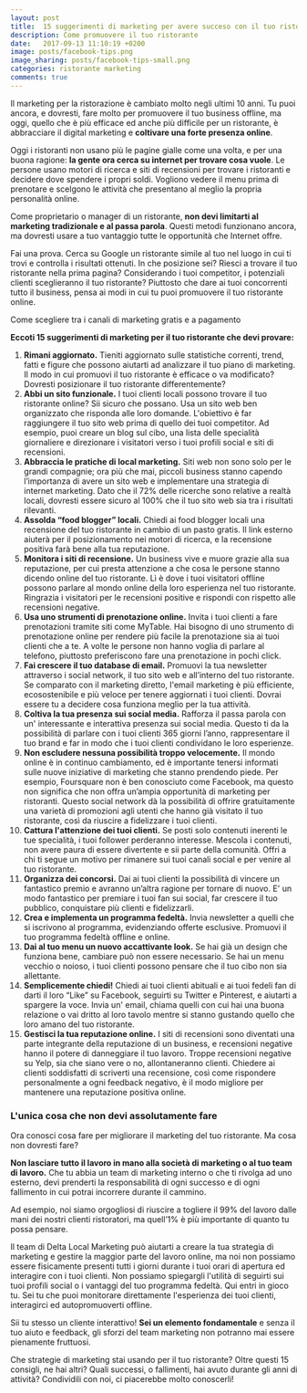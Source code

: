 ```yaml
---
layout: post
title:  15 suggerimenti di marketing per avere succeso con il tuo ristorante
description: Come promuovere il tuo ristorante
date:   2017-09-13 11:10:19 +0200
image: posts/facebook-tips.png
image_sharing: posts/facebook-tips-small.png
categories: ristorante marketing
comments: true
---
```



Il marketing per la ristorazione è cambiato molto negli ultimi 10 anni. Tu puoi ancora, e dovresti, fare molto per promuovere il tuo business offline, ma oggi, quello che è più efficace ed anche più difficile per un ristorante, è abbracciare il digital marketing e **coltivare una forte presenza online**.

Oggi i ristoranti non usano più le pagine gialle come una volta, e per una buona ragione: **la gente ora cerca su internet per trovare cosa vuole**. Le persone usano motori di ricerca e siti di recensioni per trovare i ristoranti e decidere dove spendere i propri soldi. Vogliono vedere il menu prima di prenotare e scelgono le attività che presentano al meglio la propria personalità online.

Come proprietario o manager di un ristorante, **non devi limitarti al marketing tradizionale e al passa parola**. Questi metodi funzionano ancora, ma dovresti usare a tuo vantaggio tutte le opportunità che Internet offre.

Fai una prova. Cerca su Google un ristorante simile al tuo nel luogo in cui ti trovi e controlla i risultati ottenuti. In che posizione sei? Riesci a trovare il tuo ristorante nella prima pagina? Considerando i tuoi competitor, i potenziali clienti sceglieranno il tuo ristorante? Piuttosto che dare ai tuoi concorrenti tutto il business, pensa ai modi in cui tu puoi promuovere il tuo ristorante online.

Come scegliere tra i canali di marketing gratis e a pagamento

**Eccoti 15 suggerimenti di marketing per il tuo ristorante che devi provare:**

1. **Rimani aggiornato.** Tieniti aggiornato sulle statistiche correnti, trend, fatti e figure che possono aiutarti ad analizzare il tuo piano di marketing. Il modo in cui promuovi il tuo ristorante è efficace o va modificato? Dovresti posizionare il tuo ristorante differentemente?
2. **Abbi un sito funzionale.** I tuoi clienti locali possono trovare il tuo ristorante online? Sii sicuro che possano. Usa un sito web ben organizzato che risponda alle loro domande. L'obiettivo è far raggiungere il tuo sito web prima di quello dei tuoi competitor. Ad esempio, puoi creare un blog sul cibo, una lista delle specialità giornaliere e direzionare i visitatori verso i tuoi profili social e siti di recensioni.
3. **Abbraccia le pratiche di local marketing.** Siti web non sono solo per le grandi compagnie; ora più che mai, piccoli business stanno capendo l’importanza di avere un sito web e implementare una strategia di internet marketing. Dato che il 72% delle ricerche sono relative a realtà locali, dovresti essere sicuro al 100% che il tuo sito web sia tra i risultati rilevanti.
4. **Assolda “food blogger” locali.** Chiedi ai food blogger locali una recensione del tuo ristorante in cambio di un pasto gratis. Il link esterno aiuterà per il posizionamento nei motori di ricerca, e la recensione positiva farà bene alla tua reputazione.
5. **Monitora i siti di recensione.** Un business vive e muore grazie alla sua reputazione, per cui presta attenzione a che cosa le persone stanno dicendo online del tuo ristorante. Lì è dove i tuoi visitatori offline possono parlare al mondo online della loro esperienza nel tuo ristorante. Ringrazia i visitatori per le recensioni positive e rispondi con rispetto alle recensioni negative.
6. **Usa uno strumenti di prenotazione online.** Invita i tuoi clienti a fare prenotazioni tramite siti come MyTable. Hai bisogno di uno strumento di prenotazione online per rendere più facile la prenotazione sia ai tuoi clienti che a te. A volte le persone non hanno voglia di parlare al telefono, piuttosto preferiscono fare una prenotazione in pochi click.
7. **Fai crescere il tuo database di email.** Promuovi la tua newsletter attraverso i social network, il tuo sito web e all’interno del tuo ristorante. Se comparato con il marketing diretto, l'email marketing è più efficiente, ecosostenibile e più veloce per tenere aggiornati i tuoi clienti. Dovrai essere tu a decidere cosa funziona meglio per la tua attività.
8. **Coltiva la tua presenza sui social media.** Rafforza il passa parola con un' interessante e interattiva presenza sui social media. Questo ti da la possibilità di parlare con i tuoi clienti 365 giorni l’anno, rappresentare il tuo brand e far in modo che i tuoi clienti condividano le loro esperienze.
9. **Non escludere nessuna possibilità troppo velocemente.** Il mondo online è in continuo cambiamento, ed è importante tenersi informati sulle nuove iniziative di marketing che stanno prendendo piede. Per esempio, Foursquare non è ben conosciuto come Facebook, ma questo non significa che non offra un’ampia opportunità di marketing per ristoranti. Questo social network dà la possibilità di offrire gratuitamente una varietà di promozioni agli utenti che hanno già visitato il tuo ristorante, così da riuscire a fidelizzare i tuoi clienti.
10. **Cattura l'attenzione dei tuoi clienti.** Se posti solo contenuti inerenti le tue specialità, i tuoi follower perderanno interesse. Mescola i contenuti, non avere paura di essere divertente e sii parte della comunità. Offri a chi ti segue un motivo per rimanere sui tuoi canali social e per venire al tuo ristorante.
11. **Organizza dei concorsi.** Dai ai tuoi clienti la possibilità di vincere un fantastico premio e avranno un’altra ragione per tornare di nuovo. E' un modo fantastico per premiare i tuoi fan sui social, far crescere il tuo pubblico, conquistare più clienti e fidelizzarli.
12. **Crea e implementa un programma fedeltà.** Invia newsletter a quelli che si iscrivono al programma, evidenziando offerte esclusive. Promuovi il tuo programma fedeltà offline e online.
13. **Dai al tuo menu un nuovo accattivante look.** Se hai già un design che funziona bene, cambiare può non essere necessario. Se hai un menu vecchio o noioso, i tuoi clienti possono pensare che il tuo cibo non sia allettante.
14. **Semplicemente chiedi!** Chiedi ai tuoi clienti abituali e ai tuoi fedeli fan di darti il loro “Like” su Facebook, seguirti su Twitter e Pinterest, e aiutarti a spargere la voce. Invia un' email, chiama quelli con cui hai una buona relazione o vai dritto al loro tavolo mentre si stanno gustando quello che loro amano del tuo ristorante.
15. **Gestisci la tua reputazione online.** I siti di recensioni sono diventati una parte integrante della reputazione di un business, e recensioni negative hanno il potere di danneggiare il tuo lavoro. Troppe recensioni negative su Yelp, sia che siano vere o no, allontaneranno clienti. Chiedere ai clienti soddisfatti di scriverti una recensione, così come rispondere personalmente a ogni feedback negativo, è il modo migliore per mantenere una reputazione positiva online.

### L'unica cosa che non devi assolutamente fare

Ora conosci cosa fare per migliorare il marketing del tuo ristorante. Ma cosa non dovresti fare?

**Non lasciare tutto il lavoro in mano alla società di marketing o al tuo team di lavoro.** Che tu abbia un team di marketing interno o che ti rivolga ad uno esterno, devi prenderti la responsabilità di ogni successo e di ogni fallimento in cui potrai incorrere durante il cammino.

Ad esempio, noi siamo orgogliosi di riuscire a togliere il 99% del lavoro dalle mani dei nostri clienti ristoratori, ma quell’1% è più importante di quanto tu possa pensare.

Il team di Delta Local Marketing può aiutarti a creare la tua strategia di marketing e gestire la maggior parte del lavoro online, ma noi non possiamo essere fisicamente presenti tutti i giorni durante i tuoi orari di apertura ed interagire con i tuoi clienti. Non possiamo spiegargli l'utilità di seguirti sui tuoi profili social o i vantaggi del tuo programma fedeltà. Qui entri in gioco tu. Sei tu che puoi monitorare direttamente l'esperienza dei tuoi clienti, interagirci ed autopromuoverti offline.

Sii tu stesso un cliente interattivo! **Sei un elemento fondamentale** e senza il tuo aiuto e feedback, gli sforzi del team marketing non potranno mai essere pienamente fruttuosi.

Che strategie di marketing stai usando per il tuo ristorante? Oltre questi 15 consigli, ne hai altri? Quali successi, o fallimenti, hai avuto durante gli anni di attività? Condividili con noi, ci piacerebbe molto conoscerli!

